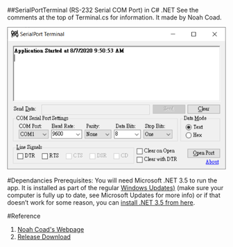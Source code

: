 ##SerialPortTerminal (RS-232 Serial COM Port) in C# .NET
See the comments at the top of Terminal.cs for information. It made by Noah Coad.

![image](https://github.com/jameskkk/SerialPortTerminal/blob/master/Snapshot.png)

#Dependancies
Prerequisites: You will need Microsoft .NET 3.5 to run the app.  It is installed as part of the regular [Windows Updates)](https://www.update.microsoft.com/microsoftupdate) (make sure your computer is fully up to date, see Microsoft Updates for more info) or if that doesn’t work for some reason, you can [install .NET 3.5 from here](https://www.microsoft.com/en-us/download/details.aspx?id=22).

#Reference
1. [Noah Coad's Webpage](https://blogs.msmvps.com/coad/2005/03/23/serialport-rs-232-serial-com-port-in-c-net/)
2. [Release Download](http://coad.net/blog/resources/clickonce/SerialPortTerminal/publish.htm)
